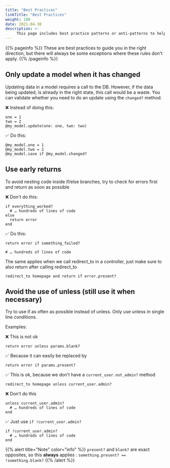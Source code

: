 ```yaml
---
title: "Best Practices"
linkTitle: "Best Practices"
weight: 100
date: 2021-04-30
description: >-
     This page includes best practice patterns or anti-patterns to help you avoid into a pitfall.
---
```


{{% pageinfo %}}
These are best practices to guide you in the right direction, but there will always be some exceptions where these rules don't apply.
{{% /pageinfo %}}

## Only update a model when it has changed

Updating data in a model requires a call to the DB. However, if the data being
updated, is already in the right state, this call would be a waste. You can
validate whether you need to do an update using the `changed?` method.

❌ Instead of doing this:

```
one = 1
two = 2
@my_model.update(one: one, two: two)
```

✅ Do this:

```
@my_model.one = 1
@my_model.two = 2
@my_model.save if @my_model.changed?
```

## Use early returns

To avoid nesting code inside if/else branches, try to check for errors first and return as soon as possible

❌ Don't do this:
```
if everything_worked?
  # … hundreds of lines of code
else
  return error
end
```

✅ Do this:
```
return error if something_failed?

# … hundreds of lines of code
```

The same applies when we call redirect_to in a controller, just make sure to also return after calling redirect_to
```
redirect_to homepage and return if error.present?
```

## Avoid the use of unless (still use it when necessary)

Try to use if as often as possible instead of unless.
Only use unless in single line conditions.

Examples:

❌ This is not ok
```
return error unless params.blank?
```
✅ Because it can easily be replaced by
```
return error if params.present?
```
✅ This is ok, because we don’t have a `current_user.not_admin?` method
```
redirect_to homepage unless current_user.admin?
```
❌ Don’t do this
```
unless current_user.admin?
  # … hundreds of lines of code
end
```
✅ Just use `if !current_user.admin?`
```
if !current_user.admin?
  # … hundreds of lines of code
end
```

{{% alert title="Note" color="info" %}}
`present?` and `blank?` are exact opposites, so this **always** applies : `something.present? == !something.blank?`
{{% /alert %}}
